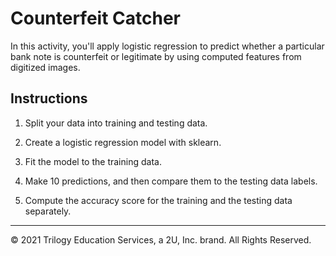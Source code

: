 # Counterfeit Catcher

In this activity, you'll apply logistic regression to predict whether a particular bank note is counterfeit or legitimate by using computed features from digitized images.

## Instructions

1. Split your data into training and testing data.

2. Create a logistic regression model with sklearn.

3. Fit the model to the training data.

4. Make 10 predictions, and then compare them to the testing data labels.

5. Compute the accuracy score for the training and the testing data separately.

- - -

© 2021 Trilogy Education Services, a 2U, Inc. brand. All Rights Reserved.

